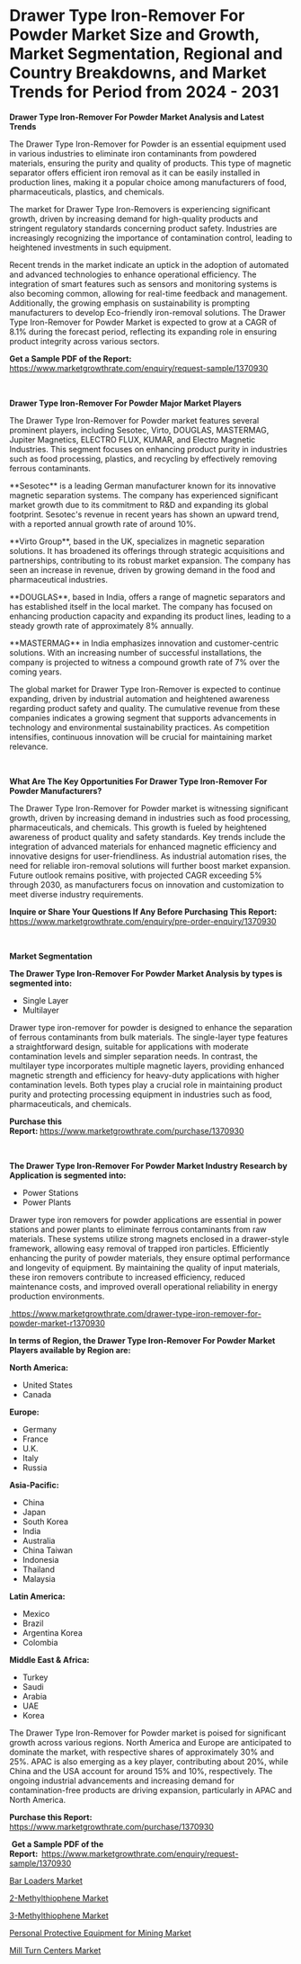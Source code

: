 <p><h1>Drawer Type Iron-Remover For Powder Market Size and Growth, Market Segmentation, Regional and Country Breakdowns, and Market Trends for Period from 2024 -  2031</h1></p><p><strong>Drawer Type Iron-Remover For Powder Market Analysis and Latest Trends</strong></p>
<p><p>The Drawer Type Iron-Remover for Powder is an essential equipment used in various industries to eliminate iron contaminants from powdered materials, ensuring the purity and quality of products. This type of magnetic separator offers efficient iron removal as it can be easily installed in production lines, making it a popular choice among manufacturers of food, pharmaceuticals, plastics, and chemicals. </p><p>The market for Drawer Type Iron-Removers is experiencing significant growth, driven by increasing demand for high-quality products and stringent regulatory standards concerning product safety. Industries are increasingly recognizing the importance of contamination control, leading to heightened investments in such equipment. </p><p>Recent trends in the market indicate an uptick in the adoption of automated and advanced technologies to enhance operational efficiency. The integration of smart features such as sensors and monitoring systems is also becoming common, allowing for real-time feedback and management. Additionally, the growing emphasis on sustainability is prompting manufacturers to develop Eco-friendly iron-removal solutions. The Drawer Type Iron-Remover for Powder Market is expected to grow at a CAGR of 8.1% during the forecast period, reflecting its expanding role in ensuring product integrity across various sectors.</p></p>
<p><strong>Get a Sample PDF of the Report:&nbsp;</strong> <a href="https://www.marketgrowthrate.com/enquiry/request-sample/1370930">https://www.marketgrowthrate.com/enquiry/request-sample/1370930</a></p>
<p>&nbsp;</p>
<p><strong>Drawer Type Iron-Remover For Powder Major Market Players</strong></p>
<p><p>The Drawer Type Iron-Remover for Powder market features several prominent players, including Sesotec, Virto, DOUGLAS, MASTERMAG, Jupiter Magnetics, ELECTRO FLUX, KUMAR, and Electro Magnetic Industries. This segment focuses on enhancing product purity in industries such as food processing, plastics, and recycling by effectively removing ferrous contaminants.</p><p>**Sesotec** is a leading German manufacturer known for its innovative magnetic separation systems. The company has experienced significant market growth due to its commitment to R&D and expanding its global footprint. Sesotec's revenue in recent years has shown an upward trend, with a reported annual growth rate of around 10%.</p><p>**Virto Group**, based in the UK, specializes in magnetic separation solutions. It has broadened its offerings through strategic acquisitions and partnerships, contributing to its robust market expansion. The company has seen an increase in revenue, driven by growing demand in the food and pharmaceutical industries.</p><p>**DOUGLAS**, based in India, offers a range of magnetic separators and has established itself in the local market. The company has focused on enhancing production capacity and expanding its product lines, leading to a steady growth rate of approximately 8% annually.</p><p>**MASTERMAG** in India emphasizes innovation and customer-centric solutions. With an increasing number of successful installations, the company is projected to witness a compound growth rate of 7% over the coming years.</p><p>The global market for Drawer Type Iron-Remover is expected to continue expanding, driven by industrial automation and heightened awareness regarding product safety and quality. The cumulative revenue from these companies indicates a growing segment that supports advancements in technology and environmental sustainability practices. As competition intensifies, continuous innovation will be crucial for maintaining market relevance.</p></p>
<p>&nbsp;</p>
<p><strong>What Are The Key Opportunities For Drawer Type Iron-Remover For Powder Manufacturers?</strong></p>
<p><p>The Drawer Type Iron-Remover for Powder market is witnessing significant growth, driven by increasing demand in industries such as food processing, pharmaceuticals, and chemicals. This growth is fueled by heightened awareness of product quality and safety standards. Key trends include the integration of advanced materials for enhanced magnetic efficiency and innovative designs for user-friendliness. As industrial automation rises, the need for reliable iron-removal solutions will further boost market expansion. Future outlook remains positive, with projected CAGR exceeding 5% through 2030, as manufacturers focus on innovation and customization to meet diverse industry requirements.</p></p>
<p><strong>Inquire or Share Your Questions If Any Before Purchasing This Report:</strong> <a href="https://www.marketgrowthrate.com/enquiry/pre-order-enquiry/1370930">https://www.marketgrowthrate.com/enquiry/pre-order-enquiry/1370930</a></p>
<p>&nbsp;</p>
<p><strong>Market Segmentation</strong></p>
<p><strong>The Drawer Type Iron-Remover For Powder Market Analysis by types is segmented into:</strong></p>
<p><ul><li>Single Layer</li><li>Multilayer</li></ul></p>
<p><p>Drawer type iron-remover for powder is designed to enhance the separation of ferrous contaminants from bulk materials. The single-layer type features a straightforward design, suitable for applications with moderate contamination levels and simpler separation needs. In contrast, the multilayer type incorporates multiple magnetic layers, providing enhanced magnetic strength and efficiency for heavy-duty applications with higher contamination levels. Both types play a crucial role in maintaining product purity and protecting processing equipment in industries such as food, pharmaceuticals, and chemicals.</p></p>
<p><strong>Purchase this Report:&nbsp;</strong><a href="https://www.marketgrowthrate.com/purchase/1370930">https://www.marketgrowthrate.com/purchase/1370930</a></p>
<p>&nbsp;</p>
<p><strong>The Drawer Type Iron-Remover For Powder Market Industry Research by Application is segmented into:</strong></p>
<p><ul><li>Power Stations</li><li>Power Plants</li></ul></p>
<p><p>Drawer type iron removers for powder applications are essential in power stations and power plants to eliminate ferrous contaminants from raw materials. These systems utilize strong magnets enclosed in a drawer-style framework, allowing easy removal of trapped iron particles. Efficiently enhancing the purity of powder materials, they ensure optimal performance and longevity of equipment. By maintaining the quality of input materials, these iron removers contribute to increased efficiency, reduced maintenance costs, and improved overall operational reliability in energy production environments.</p></p>
<p><a href="https://www.marketgrowthrate.com/drawer-type-iron-remover-for-powder-market-r1370930">&nbsp;https://www.marketgrowthrate.com/drawer-type-iron-remover-for-powder-market-r1370930</a></p>
<p><strong>In terms of Region, the Drawer Type Iron-Remover For Powder Market Players available by Region are:</strong></p>
<p>
    <p> <strong> North America: </strong>
        <ul>
            <li>United States</li>
            <li>Canada</li>
        </ul>
        </p> 
    <p> <strong> Europe: </strong>
        <ul>
            <li>Germany</li>
            <li>France</li>
            <li>U.K.</li>
            <li>Italy</li>
            <li>Russia</li>
        </ul>
        </p> 
    <p> <strong> Asia-Pacific: </strong>
        <ul>
            <li>China</li>
            <li>Japan</li>
            <li>South Korea</li>
            <li>India</li>
            <li>Australia</li>
            <li>China Taiwan</li>
            <li>Indonesia</li>
            <li>Thailand</li>
            <li>Malaysia</li>
        </ul>
        </p> 
    <p> <strong> Latin America: </strong>
        <ul>
            <li>Mexico</li>
            <li>Brazil</li>
            <li>Argentina Korea</li>
            <li>Colombia</li>
        </ul>
        </p> 
    <p> <strong> Middle East & Africa: </strong>
        <ul>
            <li>Turkey</li>
            <li>Saudi</li>
            <li>Arabia</li>
            <li>UAE</li>
            <li>Korea</li>
        </ul>
    </p>
    </p>
<p><p>The Drawer Type Iron-Remover for Powder market is poised for significant growth across various regions. North America and Europe are anticipated to dominate the market, with respective shares of approximately 30% and 25%. APAC is also emerging as a key player, contributing about 20%, while China and the USA account for around 15% and 10%, respectively. The ongoing industrial advancements and increasing demand for contamination-free products are driving expansion, particularly in APAC and North America.</p></p>
<p><strong>Purchase this Report: </strong><a href="https://www.marketgrowthrate.com/purchase/1370930">https://www.marketgrowthrate.com/purchase/1370930</a></p>
<p>&nbsp;<strong>Get a Sample PDF of the Report:&nbsp;&nbsp;</strong><a href="https://www.marketgrowthrate.com/enquiry/request-sample/1370930">https://www.marketgrowthrate.com/enquiry/request-sample/1370930</a></p>
<p><strong></strong></p>
<p><p><a href="https://www.linkedin.com/pulse/market-forecasting-change-global-bar-loaders-dynamics-gdfme">Bar Loaders Market</a></p><p><a href="https://issuu.com/reportprime-2/docs/2-methylthiophene-market-size-2030._1d71c0acfd0fb4">2-Methylthiophene Market</a></p><p><a href="https://issuu.com/reportprime-2/docs/3-methylthiophene-market-size-2030._1e518eb90f6fdb">3-Methylthiophene Market</a></p><p><a href="https://medium.com/@royprice674/global-personal-protective-equipment-for-mining-market-opportunities-and-market-challenges-2024-dbedff6a8c03">Personal Protective Equipment for Mining Market</a></p><p><a href="https://www.linkedin.com/pulse/what-current-future-prospects-mill-turn-centers-market-analysis-frjbc">Mill Turn Centers Market</a></p></p>